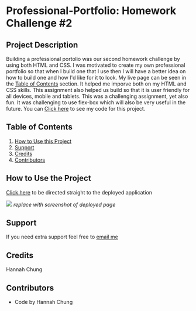# Professional-Portfolio: Homework Challenge #2


## Project Description
Building a professional portolio was our second homework challenge by using both HTML and CSS. I was motivated to create my own professional portfolio so that when I build one that I use then I will have a better idea on how to build one and how I'd like for it to look. My live page can be seen in the <a href="#Table of Contents">Table of Contents</a> section. It helped me imporve both on my HTML and CSS skills. This assignment also helped us build so that it is user friendly for all devices, mobile and tablets. This was a challenging assignment, yet also fun. It was challenging to use flex-box which will also be very useful in the future. You can <a href=https://github.com/hannybear88/hannah-chung-professional-portfolio/>Click here</a>  to see my code for this project. 

## Table of Contents
<nav>
    <ol>
        <li><a href="#How to Use this Project">How to Use this Project</a></li>
        <li><a href="#Support">Support</a></li>
        <li><a href="#Credits">Credits</a></li>
        <li><a href="#Contributors">Contributors</a></li>
    </ol>
</nav>

## How to Use the Project

<a href=https://hannybear88.github.io/hannah-chung-professional-portfolio/>Click here</a> to be directed straight to the deployed application

<img src="./assets/images/hannah-chung-professional-portfolio-screenshot.png" /> *replace with screenshot of deployed page*

## Support
If you need extra support feel free to  <a href="#hannahkchung88@gmail.com"><i class="fa fa-envelope" style="font-size:48px;color:green"></i>email me</a>

## Credits
Hannah Chung

## Contributors
<ul>
    <li>Code by Hannah Chung</li>
</ul>